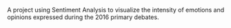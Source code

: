 A project using Sentiment Analysis to visualize the intensity of emotions and opinions expressed during the 2016 primary debates.
